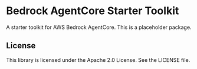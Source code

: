 # Bedrock AgentCore Starter Toolkit

A starter toolkit for AWS Bedrock AgentCore. This is a placeholder package.

## License

This library is licensed under the Apache 2.0 License. See the LICENSE file.
